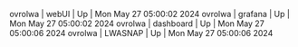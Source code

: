 ovrolwa | webUI | Up | Mon May 27 05:00:02 2024
ovrolwa | grafana | Up | Mon May 27 05:00:02 2024
ovrolwa | dashboard | Up | Mon May 27 05:00:06 2024
ovrolwa | LWASNAP | Up | Mon May 27 05:00:06 2024
